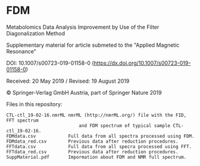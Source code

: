 # FDM
Metabolomics Data Analysis Improvement by Use of the Filter Diagonalization Method

Supplementary material for article submeted to the "Applied Magnetic Resonance"

DOI: 10.1007/s00723-019-01158-0 (https://dx.doi.org/10.1007/s00723-019-01158-0)

Received: 20 May 2019 / Revised: 19 August 2019

© Springer-Verlag GmbH Austria, part of Springer Nature 2019


Files in this repository:

 	CTL-ctl_19-02-16.nmrML nmrML (http://nmrML.org/) file with the FID, FFT spectrum
                               and FDM spectrum of typical sample CTL-ctl_19-02-16.
	FDMdata.csv 	       Full data from all spectra processed using FDM.
	FDMdata_red.csv        Previous data after reduction procedures.
	FFTdata.csv            Full data from all specra processed using FFT.
	FFTdata_red.csv        Previous data after reduction procedures.
	SuppMaterial.pdf       Impormation about FDM and NMR full spectrum.
